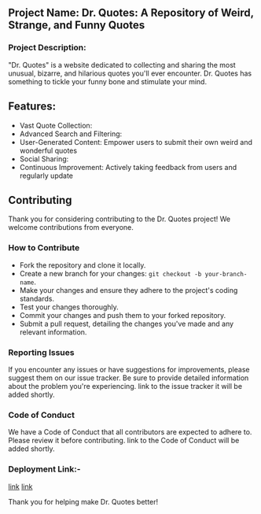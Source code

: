 ## Project Name: Dr. Quotes: A Repository of Weird, Strange, and Funny Quotes

### Project Description:

"Dr. Quotes" is a website dedicated to collecting and sharing the most unusual, bizarre, and hilarious quotes you'll ever encounter. Dr. Quotes has something to tickle your funny bone and stimulate your mind.

## Features:

- Vast Quote Collection: 
- Advanced Search and Filtering: 
- User-Generated Content: Empower users to submit their own weird and wonderful quotes
- Social Sharing:
- Continuous Improvement: Actively taking feedback from users and regularly update

## Contributing

Thank you for considering contributing to the Dr. Quotes project! We welcome contributions from everyone.

### How to Contribute

- Fork the repository and clone it locally.
- Create a new branch for your changes: `git checkout -b your-branch-name`.
- Make your changes and ensure they adhere to the project's coding standards.
- Test your changes thoroughly.
- Commit your changes and push them to your forked repository.
- Submit a pull request, detailing the changes you've made and any relevant information.

### Reporting Issues

If you encounter any issues or have suggestions for improvements, please suggest them on our issue tracker. Be sure to provide detailed information about the problem you're experiencing. link to the issue tracker it will be added shortly.

### Code of Conduct

We have a Code of Conduct that all contributors are expected to adhere to. Please review it before contributing. link to the Code of Conduct will be added shortly.

### Deployment Link:-
[link](https://dr-quotes.onrender.com/)
[link](https://drquotes.netlify.app/)

Thank you for helping make Dr. Quotes better!
